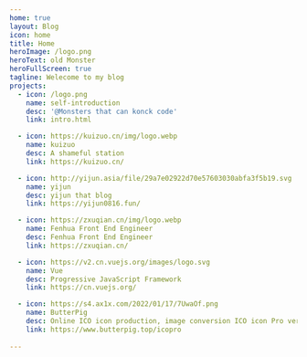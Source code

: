 ```yaml
---
home: true
layout: Blog
icon: home
title: Home
heroImage: /logo.png
heroText: old Monster
heroFullScreen: true
tagline: Welecome to my blog
projects:
  - icon: /logo.png
    name: self-introduction
    desc: '@Monsters that can konck code'
    link: intro.html

  - icon: https://kuizuo.cn/img/logo.webp
    name: kuizuo
    desc: A shameful station
    link: https://kuizuo.cn/

  - icon: http://yijun.asia/file/29a7e02922d70e57603030abfa3f5b19.svg
    name: yijun
    desc: yijun that blog
    link: https://yijun0816.fun/

  - icon: https://zxuqian.cn/img/logo.webp
    name: Fenhua Front End Engineer
    desc: Fenhua Front End Engineer
    link: https://zxuqian.cn/

  - icon: https://v2.cn.vuejs.org/images/logo.svg
    name: Vue
    desc: Progressive JavaScript Framework
    link: https://cn.vuejs.org/

  - icon: https://s4.ax1x.com/2022/01/17/7UwaOf.png
    name: ButterPig
    desc: Online ICO icon production, image conversion ICO icon Pro version
    link: https://www.butterpig.top/icopro
    
---
```

